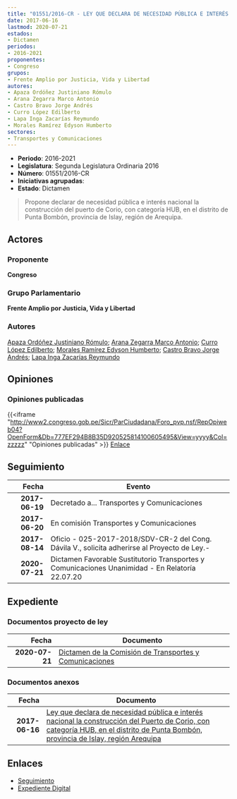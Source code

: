 ```yaml
---
title: "01551/2016-CR - LEY QUE DECLARA DE NECESIDAD PÚBLICA E INTERÉS NACIONAL LA CONSTRUCCIÓN DEL PUERTO DE CORIO, CON CATEGORÍA HUB, EN EL DISTRITO DE PUNTA BOMBON, PROVINCIA DE ISLAY, REGIÓN AREQUIPA"
date: 2017-06-16
lastmod: 2020-07-21
estados:
- Dictamen
periodos:
- 2016-2021
proponentes:
- Congreso
grupos:
- Frente Amplio por Justicia, Vida y Libertad
autores:
- Apaza Ordóñez Justiniano Rómulo
- Arana Zegarra Marco Antonio
- Castro Bravo Jorge Andrés
- Curro López Edilberto
- Lapa Inga Zacarías Reymundo
- Morales Ramírez Edyson Humberto
sectores:
- Transportes y Comunicaciones
---
```

- **Periodo**: 2016-2021
- **Legislatura**: Segunda Legislatura Ordinaria 2016
- **Número**: 01551/2016-CR
- **Iniciativas agrupadas**: 
- **Estado**: Dictamen

> Propone declarar de necesidad pública e interés nacional la construcción del puerto de Corio, con categoría HUB, en el distrito de Punta Bombón, provincia de Islay, región de Arequipa.


## Actores

### Proponente

**Congreso**

### Grupo Parlamentario

**Frente Amplio por Justicia, Vida y Libertad**

### Autores

[Apaza Ordóñez Justiniano Rómulo](mailto:mailto:japaza@congreso.gob.pe); [Arana Zegarra Marco Antonio](mailto:mailto:marana@congreso.gob.pe); [Curro López Edilberto](mailto:mailto:ecurro@congreso.gob.pe); [Morales Ramírez Edyson Humberto](mailto:mailto:emorales@congreso.gob.pe); [Castro Bravo Jorge Andrés](mailto:mailto:jacastro@congreso.gob.pe); [Lapa Inga Zacarías Reymundo](mailto:mailto:zlapa@congreso.gob.pe)

## Opiniones

### Opiniones publicadas

{{<iframe "http://www2.congreso.gob.pe/Sicr/ParCiudadana/Foro_pvp.nsf/RepOpiweb04?OpenForm&Db=777EF294B8B35D920525814100605495&View=yyyy&Col=zzzzz" "Opiniones publicadas" >}}
[Enlace](http://www2.congreso.gob.pe/Sicr/ParCiudadana/Foro_pvp.nsf/RepOpiweb04?OpenForm&Db=777EF294B8B35D920525814100605495&View=yyyy&Col=zzzzz)


## Seguimiento

| Fecha | Evento |
|------:|--------|
| **2017-06-19** | Decretado a... Transportes y Comunicaciones |
| **2017-06-20** | En comisión Transportes y Comunicaciones |
| **2017-08-14** | Oficio - 025-2017-2018/SDV-CR-2 del Cong. Dávila V., solicita adherirse al Proyecto de Ley.- |
| **2020-07-21** | Dictamen Favorable Sustitutorio Transportes y Comunicaciones Unanimidad - En Relatoría 22.07.20 |

## Expediente

### Documentos proyecto de ley

| Fecha | Documento |
|------:|-----------|
| **2020-07-21** | [Dictamen de la Comisión de Transportes y Comunicaciones](http://www.leyes.congreso.gob.pe/Documentos/2016_2021/Dictamenes/Proyectos_de_Ley/01551DC23MAY20200721.pdf) |

### Documentos anexos

| Fecha | Documento |
|------:|-----------|
| **2017-06-16** | [Ley que declara de necesidad pública e interés nacional la construcción del Puerto de Corio, con categoría HUB, en el distrito de Punta Bombón, provincia de Islay, región Arequipa](http://www.leyes.congreso.gob.pe/Documentos/2016_2021/Proyectos_de_Ley_y_de_Resoluciones_Legislativas/PL0155120170616.pdf) |

## Enlaces

- [Seguimiento](http://www2.congreso.gob.pe/Sicr/TraDocEstProc/CLProLey2016.nsf/f7fff46988ca05b1052578e100829cc7/960f1c4787c7902c052581410063e91f?OpenDocument)
- [Expediente Digital](http://www2.congreso.gob.pe/Sicr/TraDocEstProc/Expvirt_2011.nsf/visbusqptramdoc1621/01551?opendocument)

